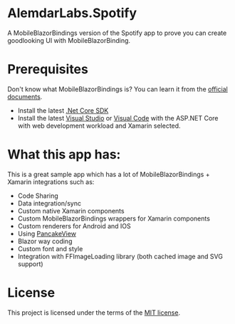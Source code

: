 # AlemdarLabs.Spotify

A MobileBlazorBindings version of the Spotify app to prove you can create goodlooking UI with MobileBlazorBinding.

# Prerequisites
Don't know what MobileBlazorBindings is? You can learn it from the [official documents](https://docs.microsoft.com/en-us/mobile-blazor-bindings).
- Install the latest [.Net Core SDK](https://dotnet.microsoft.com/download)
- Install the latest [Visual Studio](https://visualstudio.microsoft.com/tr/downloads/) or [Visual Code](https://code.visualstudio.com/download) with the ASP.NET Core with web development workload and Xamarin selected.


# What this app has:

This is a great sample app which has a lot of MobileBlazorBindings + Xamarin integrations such as:

- Code Sharing
- Data integration/sync
- Custom native Xamarin components
- Custom MobileBlazorBindings wrappers for Xamarin components
- Custom renderers for Android and IOS
- Using [PancakeView](https://github.com/sthewissen/Xamarin.Forms.PancakeView)
- Blazor way coding
- Custom font and style
- Integration with FFImageLoading library (both cached image and SVG support)

# License
This project is licensed under the terms of the [MIT license](https://github.com/eyupalemdar/AlemdarLabs.FormDesigner/blob/master/LICENSE).
